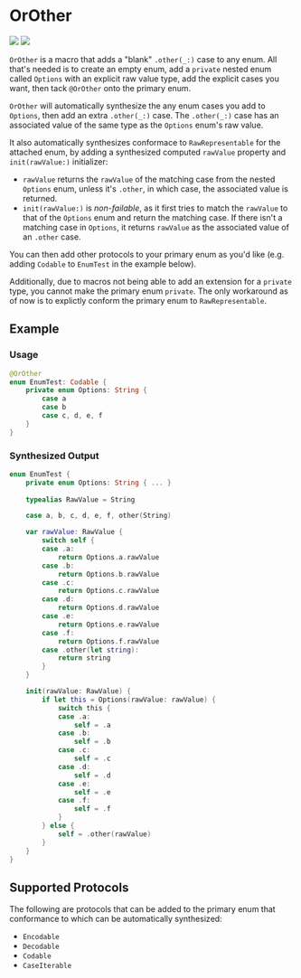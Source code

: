 # OrOther

[![](https://img.shields.io/endpoint?url=https%3A%2F%2Fswiftpackageindex.com%2Fapi%2Fpackages%2Fedonv%2FOrOther%2Fbadge%3Ftype%3Dswift-versions)](https://swiftpackageindex.com/edonv/OrOther)
[![](https://img.shields.io/endpoint?url=https%3A%2F%2Fswiftpackageindex.com%2Fapi%2Fpackages%2Fedonv%2FOrOther%2Fbadge%3Ftype%3Dplatforms)](https://swiftpackageindex.com/edonv/OrOther)

`OrOther` is a macro that adds a "blank" `.other(_:)` case to any enum. All that's needed is to create an empty enum, add a `private` nested enum called `Options` with an explicit raw value type, add the explicit cases you want, then tack `@OrOther` onto the primary enum.

`OrOther` will automatically synthesize the any enum cases you add to `Options`, then add an extra `.other(_:)` case. The `.other(_:)` case has an associated value of the same type as the `Options` enum's raw value.

It also automatically synthesizes conformace to `RawRepresentable` for the attached enum, by adding a synthesized computed `rawValue` property and `init(rawValue:)` initializer:
- `rawValue` returns the `rawValue` of the matching case from the nested `Options` enum, unless it's `.other`, in which case, the associated value is returned.
- `init(rawValue:)` is *non-failable*, as it first tries to match the `rawValue` to that of the `Options` enum and return the matching case. If there isn't a matching case in `Options`, it returns `rawValue` as the associated value of an `.other` case.

You can then add other protocols to your primary enum as you'd like (e.g. adding `Codable` to `EnumTest` in the example below).

Additionally, due to macros not being able to add an extension for a `private` type, you cannot make the primary enum `private`. The only workaround as of now is to explictly conform the primary enum to `RawRepresentable`.

## Example

### Usage

```swift
@OrOther
enum EnumTest: Codable {
    private enum Options: String {
        case a
        case b
        case c, d, e, f
    }
}
```

### Synthesized Output

```swift
enum EnumTest {
    private enum Options: String { ... }
    
    typealias RawValue = String

    case a, b, c, d, e, f, other(String)

    var rawValue: RawValue {
        switch self {
        case .a:
            return Options.a.rawValue
        case .b:
            return Options.b.rawValue
        case .c:
            return Options.c.rawValue
        case .d:
            return Options.d.rawValue
        case .e:
            return Options.e.rawValue
        case .f:
            return Options.f.rawValue
        case .other(let string):
            return string
        }
    }

    init(rawValue: RawValue) {
        if let this = Options(rawValue: rawValue) {
            switch this {
            case .a:
                self = .a
            case .b:
                self = .b
            case .c:
                self = .c
            case .d:
                self = .d
            case .e:
                self = .e
            case .f:
                self = .f
            }
        } else {
            self = .other(rawValue)
        }
    }
}
```

## Supported Protocols

The following are protocols that can be added to the primary enum that conformance to which can be automatically synthesized:
- `Encodable`
- `Decodable`
- `Codable`
- `CaseIterable`

